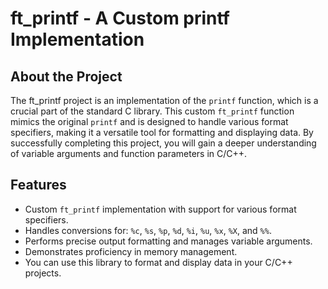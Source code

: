 # ft_printf - A Custom printf Implementation

## About the Project

The ft_printf project is an implementation of the `printf` function, which is a crucial part of the standard C library. This custom `ft_printf` function mimics the original `printf` and is designed to handle various format specifiers, making it a versatile tool for formatting and displaying data. By successfully completing this project, you will gain a deeper understanding of variable arguments and function parameters in C/C++.

## Features

- Custom `ft_printf` implementation with support for various format specifiers.
- Handles conversions for: `%c`, `%s`, `%p`, `%d`, `%i`, `%u`, `%x`, `%X`, and `%%`.
- Performs precise output formatting and manages variable arguments.
- Demonstrates proficiency in memory management.
- You can use this library to format and display data in your C/C++ projects.
